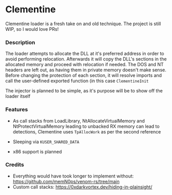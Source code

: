 # Clementine

Clementine loader is a fresh take on and old technique. The project is still WIP, so I would love PRs!

### Description

The loader attempts to allocate the DLL at it's preferred address in order to avoid performing relocation. Afterwards it will copy the DLL's sections in the allocated memory and proceed with relocation if needed. The DOS and NT headers are left out, as having them in private memory doesn't make sense. Before changing the protection of each section, it will resolve imports and call the user-defined exported function (in this case `ClementineInit` 

The injector is planned to be simple, as it's purpose will be to show off the loader itself

### Features

- As call stacks from LoadLibrary, NtAllocateVirtualMemory and NtProtectVirtualMemory leading to unbacked RX memory can lead to detections, Clementine uses `TpAllocWork` as per the second reference

- Sleeping via `KUSER_SHARED_DATA`

- x86 support is planned


### Credits

- Everything would have took longer to implement without: https://github.com/memN0ps/venom-rs/tree/main
- Custom call stacks: https://0xdarkvortex.dev/hiding-in-plainsight/

